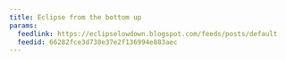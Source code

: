 ```yaml
---
title: Eclipse from the bottom up
params:
  feedlink: https://eclipselowdown.blogspot.com/feeds/posts/default
  feedid: 66282fce3d738e37e2f136994e883aec
---
```

